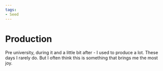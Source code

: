```yaml
---
tags:
- Seed
---
```


# Production

Pre university, during it and a little bit after - I used to produce a lot.
These days I rarely do. But I often think this is something that brings me the most joy.
